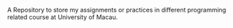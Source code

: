 A Repository to store my assignments or practices in different programming related course at University of Macau.
